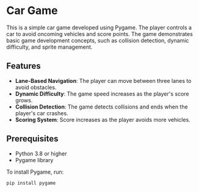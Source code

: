 # Car Game

This is a simple car game developed using Pygame. The player controls a car to avoid oncoming vehicles and score points. The game demonstrates basic game development concepts, such as collision detection, dynamic difficulty, and sprite management.

## Features

- **Lane-Based Navigation**: The player can move between three lanes to avoid obstacles.
- **Dynamic Difficulty**: The game speed increases as the player's score grows.
- **Collision Detection**: The game detects collisions and ends when the player's car crashes.
- **Scoring System**: Score increases as the player avoids more vehicles.

## Prerequisites

- Python 3.8 or higher
- Pygame library

To install Pygame, run:
```bash
pip install pygame


